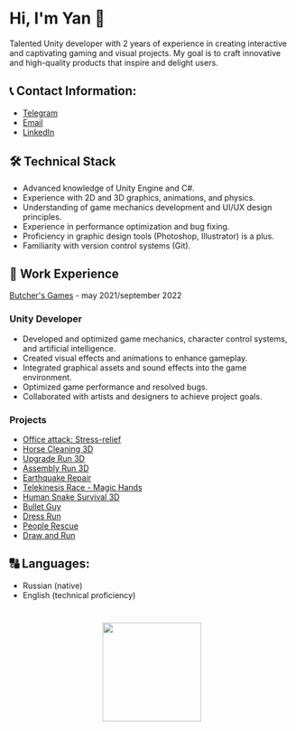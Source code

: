 # Hi, I'm Yan 👋

Talented Unity developer with 2 years of experience in creating interactive and captivating gaming and visual projects. My goal is to craft innovative and high-quality products that inspire and delight users.

## 📞 Contact Information:
*   [Telegram](https://t.me/ynchkkkk)
*   [Email](whitebbit.entertainment@gmail.com)
*   [LinkedIn](https://www.linkedin.com/in/whitebbit/)

## 🛠 Technical Stack
*   Advanced knowledge of Unity Engine and C#.
*   Experience with 2D and 3D graphics, animations, and physics.
*   Understanding of game mechanics development and UI/UX design principles.
*   Experience in performance optimization and bug fixing.
*   Proficiency in graphic design tools (Photoshop, Illustrator) is a plus.
*   Familiarity with version control systems (Git).

## 💼 Work Experience
[Butcher's Games](https://play.google.com/store/apps/developer?id=Butcher%27s+Games) - may 2021/september 2022 
### Unity Developer
*    Developed and optimized game mechanics, character control systems, and artificial intelligence.
*    Created visual effects and animations to enhance gameplay.
*    Integrated graphical assets and sound effects into the game environment.
*    Optimized game performance and resolved bugs.
*    Collaborated with artists and designers to achieve project goals. 
### Projects
*   [Office attack: Stress-relief](https://apps.apple.com/us/app/office-attack-stress-relief/id1564754924)
*   [Horse Cleaning 3D](https://play.google.com/store/apps/details?src=AppAgg.com&id=com.butchersgames.horsecleaning3d&referrer=utm_source%3DAppAgg.com%26utm_medium%3Dreferral%26utm_campaign%3DAppAgg)
*   [Upgrade Run 3D](https://play.google.com/store/apps/details?src=AppAgg.com&id=com.butchersgames.upgraderun3d&referrer=utm_source%3DAppAgg.com%26utm_medium%3Dreferral%26utm_campaign%3DAppAgg)
*   [Assembly Run 3D](https://play.google.com/store/apps/details?src=AppAgg.com&id=com.butchersgames.assemblyrun3d&referrer=utm_source%3DAppAgg.com%26utm_medium%3Dreferral%26utm_campaign%3DAppAgg)
*   [Earthquake Repair](https://play.google.com/store/apps/details?src=AppAgg.com&id=com.butchersgames.earthquakerepair&referrer=utm_source%3DAppAgg.com%26utm_medium%3Dreferral%26utm_campaign%3DAppAgg)
*   [Telekinesis Race - Magic Hands](https://play.google.com/store/apps/details?src=AppAgg.com&id=com.butchersgames.forcerace&referrer=utm_source%3DAppAgg.com%26utm_medium%3Dreferral%26utm_campaign%3DAppAgg)
*   [Human Snake Survival 3D](https://play.google.com/store/apps/details?src=AppAgg.com&id=com.butchersgames.humansnakesurvival&referrer=utm_source%3DAppAgg.com%26utm_medium%3Dreferral%26utm_campaign%3DAppAgg)
*   [Bullet Guy](https://play.google.com/store/apps/details?src=AppAgg.com&id=com.butchersgames.bulletguy&referrer=utm_source%3DAppAgg.com%26utm_medium%3Dreferral%26utm_campaign%3DAppAgg)
*   [Dress Run](https://play.google.com/store/apps/details?src=AppAgg.com&id=com.butchersgames.masqueraderun&referrer=utm_source%3DAppAgg.com%26utm_medium%3Dreferral%26utm_campaign%3DAppAgg)
*   [People Rescue](https://play.google.com/store/apps/details?src=AppAgg.com&id=com.butchersgames.peoplerescue&referrer=utm_source%3DAppAgg.com%26utm_medium%3Dreferral%26utm_campaign%3DAppAgg)
*   [Draw and Run](https://play.google.com/store/apps/details?src=AppAgg.com&id=com.butchersgames.drawandrun&referrer=utm_source%3DAppAgg.com%26utm_medium%3Dreferral%26utm_campaign%3DAppAgg)

## 🔠 Languages:
*    Russian (native)
*    English (technical proficiency)

<div align="center" style="margin: 40px 0">
   <a href="https://github.com/whitebbit/github-profile-views-counter">
       <img width="175px" src="https://komarev.com/ghpvc/?username=whitebbit&color=DE002D">
   </a>
</div>
